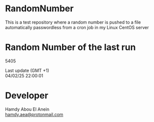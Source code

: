 # RandomNumber    
This is a test repository where a random number is pushed to a file automatically passwordless from a cron job in my Linux CentOS server    
# Random Number of the last run   
5405
      
Last update (GMT +1)    
04/02/25 22:00:01
# Developer    
Hamdy Abou El Anein   
hamdy.aea@protonmail.com
